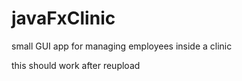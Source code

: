 # javaFxClinic
small GUI app for managing employees inside a clinic

this should work after reupload

